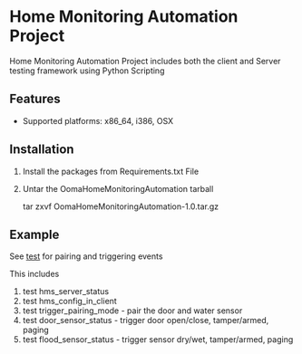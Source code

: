 
# Home Monitoring Automation Project

Home Monitoring Automation Project includes both the client and Server testing framework using Python Scripting

## Features

- Supported platforms: x86_64, i386, OSX


## Installation
1) Install the packages from Requirements.txt File

2) Untar the OomaHomeMonitoringAutomation tarball

    tar zxvf OomaHomeMonitoringAutomation-1.0.tar.gz


## Example

See [test](test/client_hms_config.py) for pairing and triggering events

This includes

1) test hms_server_status
2) test hms_config_in_client
3) test trigger_pairing_mode - pair the door and water sensor
4) test door_sensor_status - trigger door open/close, tamper/armed, paging
5) test flood_sensor_status - trigger sensor dry/wet, tamper/armed, paging
